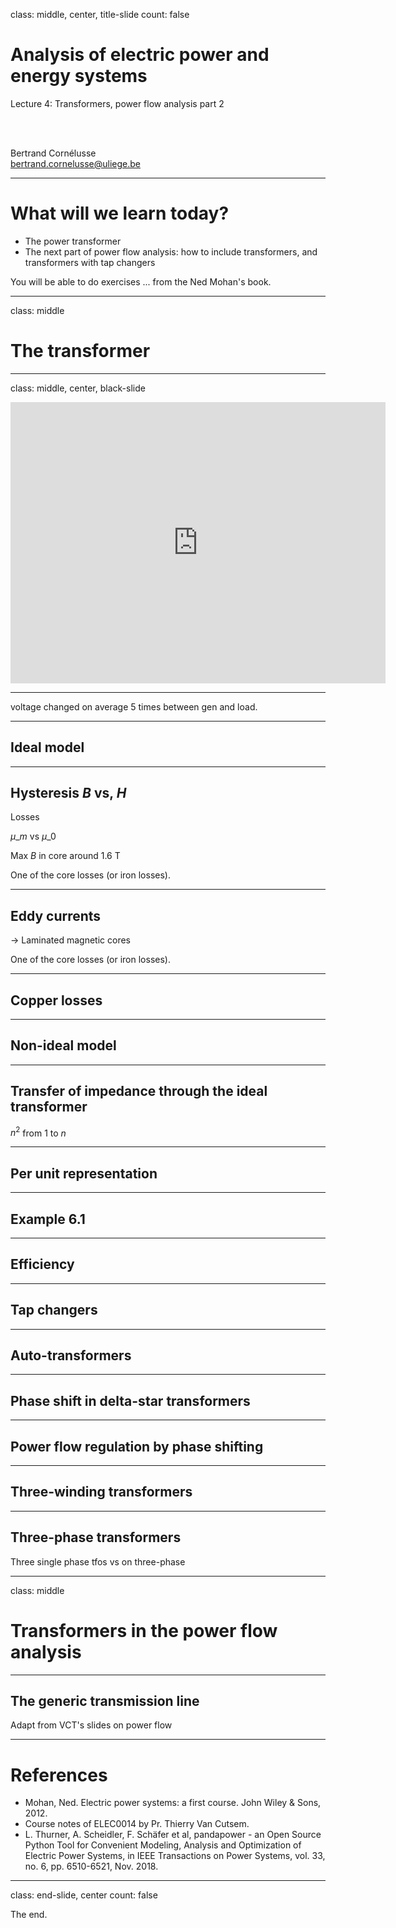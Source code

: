class: middle, center, title-slide
count: false

# Analysis of electric power and energy systems

Lecture 4: Transformers, power flow analysis part 2

<br><br>

Bertrand Cornélusse<br>
[bertrand.cornelusse@uliege.be](mailto:bertrand.cornelusse@uliege.be)


---

# What will we learn today?

- The power transformer
- The next part of power flow analysis: how to include transformers, and transformers with tap changers

You will be able to do exercises ... from the Ned Mohan's book.

---

class: middle

# The transformer

---

class: middle, center, black-slide

<iframe width="600" height="450" src="https://www.youtube.com/embed/vh_aCAHThTQ" frameborder="0" allowfullscreen></iframe>

---

voltage changed on average 5 times between gen and load.


---

## Ideal model

---

## Hysteresis $B$ vs, $H$

Losses 

$\mu\_m$ vs $\mu\_0$

Max $B$ in core around 1.6 T

One of the core losses (or iron losses).

---

## Eddy currents

-> Laminated magnetic cores

One of the core losses (or iron losses).

---

## Copper losses 

---

## Non-ideal model

---

## Transfer of impedance through the ideal transformer

$n^2$ from $1$ to $n$

---

## Per unit representation

---

## Example 6.1

---

## Efficiency

---

## Tap changers

---

## Auto-transformers

---

## Phase shift in delta-star transformers

---

## Power flow regulation by phase shifting


---

## Three-winding transformers

---

## Three-phase transformers

Three single phase tfos vs on three-phase 


---

class: middle

# Transformers in the power flow analysis


---

## The generic transmission line

Adapt from VCT's slides on power flow

---

# References

- Mohan, Ned. Electric power systems: a first course. John Wiley & Sons, 2012.
- Course notes of ELEC0014 by Pr. Thierry Van Cutsem.
- L. Thurner, A. Scheidler, F. Schäfer et al, pandapower - an Open Source Python Tool for Convenient Modeling, Analysis and Optimization of Electric Power Systems, in IEEE Transactions on Power Systems, vol. 33, no. 6, pp. 6510-6521, Nov. 2018.

---

class: end-slide, center
count: false

The end.
